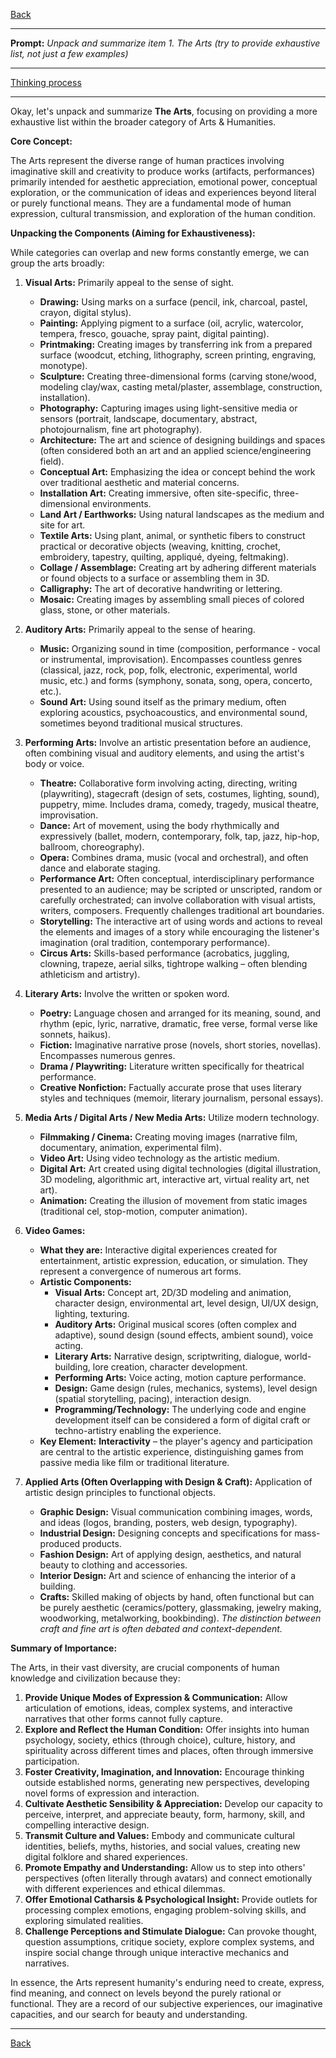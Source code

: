 [Back](../README.md)

---

**Prompt:** *Unpack and summarize item 1. The Arts (try to provide exhaustive list, not just a few examples)*

---

[Thinking process](thoughts.md)

---

Okay, let's unpack and summarize **The Arts**, focusing on providing a more exhaustive list within the broader category of Arts & Humanities.

**Core Concept:**

The Arts represent the diverse range of human practices involving imaginative skill and creativity to produce works (artifacts, performances) primarily intended for aesthetic appreciation, emotional power, conceptual exploration, or the communication of ideas and experiences beyond literal or purely functional means. They are a fundamental mode of human expression, cultural transmission, and exploration of the human condition.

**Unpacking the Components (Aiming for Exhaustiveness):**

While categories can overlap and new forms constantly emerge, we can group the arts broadly:

1.  **Visual Arts:** Primarily appeal to the sense of sight.
    *   **Drawing:** Using marks on a surface (pencil, ink, charcoal, pastel, crayon, digital stylus).
    *   **Painting:** Applying pigment to a surface (oil, acrylic, watercolor, tempera, fresco, gouache, spray paint, digital painting).
    *   **Printmaking:** Creating images by transferring ink from a prepared surface (woodcut, etching, lithography, screen printing, engraving, monotype).
    *   **Sculpture:** Creating three-dimensional forms (carving stone/wood, modeling clay/wax, casting metal/plaster, assemblage, construction, installation).
    *   **Photography:** Capturing images using light-sensitive media or sensors (portrait, landscape, documentary, abstract, photojournalism, fine art photography).
    *   **Architecture:** The art and science of designing buildings and spaces (often considered both an art and an applied science/engineering field).
    *   **Conceptual Art:** Emphasizing the idea or concept behind the work over traditional aesthetic and material concerns.
    *   **Installation Art:** Creating immersive, often site-specific, three-dimensional environments.
    *   **Land Art / Earthworks:** Using natural landscapes as the medium and site for art.
    *   **Textile Arts:** Using plant, animal, or synthetic fibers to construct practical or decorative objects (weaving, knitting, crochet, embroidery, tapestry, quilting, appliqué, dyeing, feltmaking).
    *   **Collage / Assemblage:** Creating art by adhering different materials or found objects to a surface or assembling them in 3D.
    *   **Calligraphy:** The art of decorative handwriting or lettering.
    *   **Mosaic:** Creating images by assembling small pieces of colored glass, stone, or other materials.

2.  **Auditory Arts:** Primarily appeal to the sense of hearing.
    *   **Music:** Organizing sound in time (composition, performance - vocal or instrumental, improvisation). Encompasses countless genres (classical, jazz, rock, pop, folk, electronic, experimental, world music, etc.) and forms (symphony, sonata, song, opera, concerto, etc.).
    *   **Sound Art:** Using sound itself as the primary medium, often exploring acoustics, psychoacoustics, and environmental sound, sometimes beyond traditional musical structures.

3.  **Performing Arts:** Involve an artistic presentation before an audience, often combining visual and auditory elements, and using the artist's body or voice.
    *   **Theatre:** Collaborative form involving acting, directing, writing (playwriting), stagecraft (design of sets, costumes, lighting, sound), puppetry, mime. Includes drama, comedy, tragedy, musical theatre, improvisation.
    *   **Dance:** Art of movement, using the body rhythmically and expressively (ballet, modern, contemporary, folk, tap, jazz, hip-hop, ballroom, choreography).
    *   **Opera:** Combines drama, music (vocal and orchestral), and often dance and elaborate staging.
    *   **Performance Art:** Often conceptual, interdisciplinary performance presented to an audience; may be scripted or unscripted, random or carefully orchestrated; can involve collaboration with visual artists, writers, composers. Frequently challenges traditional art boundaries.
    *   **Storytelling:** The interactive art of using words and actions to reveal the elements and images of a story while encouraging the listener's imagination (oral tradition, contemporary performance).
    *   **Circus Arts:** Skills-based performance (acrobatics, juggling, clowning, trapeze, aerial silks, tightrope walking – often blending athleticism and artistry).

4.  **Literary Arts:** Involve the written or spoken word.
    *   **Poetry:** Language chosen and arranged for its meaning, sound, and rhythm (epic, lyric, narrative, dramatic, free verse, formal verse like sonnets, haikus).
    *   **Fiction:** Imaginative narrative prose (novels, short stories, novellas). Encompasses numerous genres.
    *   **Drama / Playwriting:** Literature written specifically for theatrical performance.
    *   **Creative Nonfiction:** Factually accurate prose that uses literary styles and techniques (memoir, literary journalism, personal essays).

5.  **Media Arts / Digital Arts / New Media Arts:** Utilize modern technology.
    *   **Filmmaking / Cinema:** Creating moving images (narrative film, documentary, animation, experimental film).
    *   **Video Art:** Using video technology as the artistic medium.
    *   **Digital Art:** Art created using digital technologies (digital illustration, 3D modeling, algorithmic art, interactive art, virtual reality art, net art).
    *   **Animation:** Creating the illusion of movement from static images (traditional cel, stop-motion, computer animation).

6.  **Video Games:**
    *   **What they are:** Interactive digital experiences created for entertainment, artistic expression, education, or simulation. They represent a convergence of numerous art forms.
    *   **Artistic Components:**
        *   **Visual Arts:** Concept art, 2D/3D modeling and animation, character design, environmental art, level design, UI/UX design, lighting, texturing.
        *   **Auditory Arts:** Original musical scores (often complex and adaptive), sound design (sound effects, ambient sound), voice acting.
        *   **Literary Arts:** Narrative design, scriptwriting, dialogue, world-building, lore creation, character development.
        *   **Performing Arts:** Voice acting, motion capture performance.
        *   **Design:** Game design (rules, mechanics, systems), level design (spatial storytelling, pacing), interaction design.
        *   **Programming/Technology:** The underlying code and engine development itself can be considered a form of digital craft or techno-artistry enabling the experience.
    *   **Key Element:** **Interactivity** – the player's agency and participation are central to the artistic experience, distinguishing games from passive media like film or traditional literature.

7.  **Applied Arts (Often Overlapping with Design & Craft):** Application of artistic design principles to functional objects.
    *   **Graphic Design:** Visual communication combining images, words, and ideas (logos, branding, posters, web design, typography).
    *   **Industrial Design:** Designing concepts and specifications for mass-produced products.
    *   **Fashion Design:** Art of applying design, aesthetics, and natural beauty to clothing and accessories.
    *   **Interior Design:** Art and science of enhancing the interior of a building.
    *   **Crafts:** Skilled making of objects by hand, often functional but can be purely aesthetic (ceramics/pottery, glassmaking, jewelry making, woodworking, metalworking, bookbinding). *The distinction between craft and fine art is often debated and context-dependent.*

**Summary of Importance:**

The Arts, in their vast diversity, are crucial components of human knowledge and civilization because they:

1.  **Provide Unique Modes of Expression & Communication:** Allow articulation of emotions, ideas, complex systems, and interactive narratives that other forms cannot fully capture.
2.  **Explore and Reflect the Human Condition:** Offer insights into human psychology, society, ethics (through choice), culture, history, and spirituality across different times and places, often through immersive participation.
3.  **Foster Creativity, Imagination, and Innovation:** Encourage thinking outside established norms, generating new perspectives, developing novel forms of expression and interaction.
4.  **Cultivate Aesthetic Sensibility & Appreciation:** Develop our capacity to perceive, interpret, and appreciate beauty, form, harmony, skill, and compelling interactive design.
5.  **Transmit Culture and Values:** Embody and communicate cultural identities, beliefs, myths, histories, and social values, creating new digital folklore and shared experiences.
6.  **Promote Empathy and Understanding:** Allow us to step into others' perspectives (often literally through avatars) and connect emotionally with different experiences and ethical dilemmas.
7.  **Offer Emotional Catharsis & Psychological Insight:** Provide outlets for processing complex emotions, engaging problem-solving skills, and exploring simulated realities.
8.  **Challenge Perceptions and Stimulate Dialogue:** Can provoke thought, question assumptions, critique society, explore complex systems, and inspire social change through unique interactive mechanics and narratives.

In essence, the Arts represent humanity's enduring need to create, express, find meaning, and connect on levels beyond the purely rational or functional. They are a record of our subjective experiences, our imaginative capacities, and our search for beauty and understanding.

---

[Back](../README.md)
